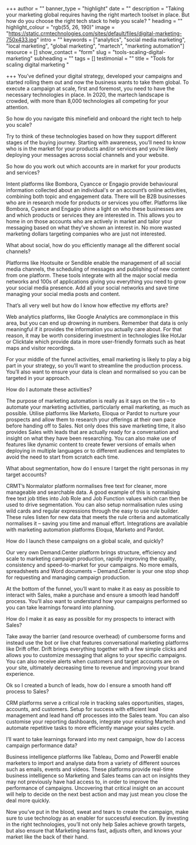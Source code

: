 +++
author = ""
banner_type = "highlight"
date = ""
description = "Taking your marketing global requires having the right martech toolset in place. But how do you choose the right tech stack to help you scale? "
heading = ""
highlight_colour = "rgb(55, 26, 190)"
image = "https://static.crmtechnologies.com/sites/default/files/digital-marketing-750x433.jpg"
intro = ""
keywords = ["analytics", "social media marketing", "local marketing", "global marketing", "martech", "marketing automation"]
resource = []
show_contact = "form"
slug = "tools-scaling-digital-marketing"
subheading = ""
tags = []
testimonial = ""
title = "Tools for scaling digital marketing "

+++
You’ve defined your digital strategy, developed your campaigns and started rolling them out and now the business wants to take them global. To execute a campaign at scale, first and foremost, you need to have the necessary technologies in place. In 2020, the martech landscape is crowded, with more than 8,000 technologies all competing for your attention.

So how do you navigate this minefield and onboard the right tech to help you scale?

Try to think of these technologies based on how they support different stages of the buying journey. Starting with awareness, you’ll need to know who is in the market for your products and/or services and you’re likely deploying your messages across social channels and your website.

So how do you work out which accounts are in market for your products and services?

Intent platforms like Bombora, Cyancce or Engagio provide behavioural information collected about an individual's or an account’s online activities, combining both topic and engagement data. There will be B2B businesses who are in research mode for products or services you offer. Platforms like Bombora, Cyance and Engagio shine a light on who these businesses are and which products or services they are interested in. This allows you to home in on those accounts who are actively in market and tailor your messaging based on what they’ve shown an interest in. No more wasted marketing dollars targeting companies who are just not interested.

What about social, how do you efficiently manage all the different social channels?

Platforms like Hootsuite or Sendible enable the management of all social media channels, the scheduling of messages and publishing of new content from one platform. These tools integrate with all the major social media networks and 100s of applications giving you everything you need to grow your social media presence. Add all your social networks and save time managing your social media posts and content.

That’s all very well but how do I know how effective my efforts are?

Web analytics platforms, like Google Analytics are commonplace in this area, but you can end up drowning in numbers. Remember that data is only meaningful if it provides the information you actually care about. For that reason, it may be worth considering investment in technologies like HotJar or Clicktale which provide data in more user-friendly formats such as heat maps and visitor recordings.

For your middle of the funnel activities, email marketing is likely to play a big part in your strategy, so you’ll want to streamline the production process. You’ll also want to ensure your data is clean and normalised so you can be targeted in your approach.

How do I automate these activities?

The purpose of marketing automation is really as it says on the tin – to automate your marketing activities, particularly email marketing, as much as possible. Utilise platforms like Marketo, Eloqua or Pardot to nurture your prospects and allow them to research your offerings at their own pace before handing off to Sales. Not only does this save marketing time, it also provides Sales with leads that are actually ready for a conversation and insight on what they have been researching. You can also make use of features like dynamic content to create fewer versions of emails when deploying in multiple languages or to different audiences and templates to avoid the need to start from scratch each time.

What about segmentation, how do I ensure I target the right personas in my target accounts?

CRMT’s Normalator platform normalises free text for cleaner, more manageable and searchable data. A good example of this is normalising free text job titles into Job Role and Job Function values which can then be used to drive segmentation. You can also setup normalisation rules using wild cards and regular expressions through the easy to use rule builder. These rules listen for new data that meets the rule criteria and automatically normalises it – saving you time and manual effort. Integrations are available with marketing automation platforms Eloqua, Marketo and Pardot.

How do I launch these campaigns on a global scale, and quickly?

Our very own Demand.Center platform brings structure, efficiency and scale to marketing campaign production, rapidly improving the quality, consistency and speed-to-market for your campaigns. No more emails, spreadsheets and Word documents – Demand.Center is your one stop shop for requesting and managing campaign production.

At the bottom of the funnel, you’ll want to make it as easy as possible to interact with Sales, make a purchase and ensure a smooth lead handoff process. You’ll also want to understand how your campaigns performed so you can take learnings forward into planning.

How do I make it as easy as possible for my prospects to interact with Sales?

Take away the barrier (and resource overhead) of cumbersome forms and instead use the bot or live chat features conversational marketing platforms like Drift offer. Drift brings everything together with a few simple clicks and allows you to customize messaging that aligns to your specific campaigns. You can also receive alerts when customers and target accounts are on your site, ultimately decreasing time to revenue and improving your brand experience.

Ok so I created a bunch of leads, how do I ensure a smooth hand off process to Sales?

CRM platforms serve a critical role in tracking sales opportunities, stages, accounts, and customers. Setup for success with efficient lead management and lead hand off processes into the Sales team. You can also customise your reporting dashboards, integrate your existing Martech and automate repetitive tasks to more efficiently manage your sales cycle.

I’ll want to take learnings forward into my next campaign, how do I access campaign performance data?

Business intelligence platforms like Tableau, Domo and PowerBI enable marketers to import and analyse data from a variety of different sources such as emails, events and videos. These platforms provide real-time business intelligence so Marketing and Sales teams can act on insights they may not previously have had access to, in order to improve the performance of campaigns. Uncovering that critical insight on an account will help to decide on the next best action and may just mean you close the deal more quickly.

Now you’ve put in the blood, sweat and tears to create the campaign, make sure to use technology as an enabler for successful execution. By investing in the right technologies, you’ll not only help Sales achieve growth targets, but also ensure that Marketing learns fast, adjusts often, and knows your market like the back of their hand.
